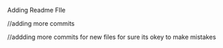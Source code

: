 







































Adding Readme FIle

//adding more commits

//addding more commits for new files for sure its okey to make mistakes

